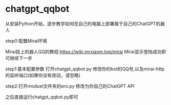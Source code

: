# chatgpt_qqbot
从安装Python开始，逐步教学如何在自己的电脑上部署属于自己的ChatGPT机器人


step0:配置Mirai环境

Mirai挂上机器人QQ的教程:https://wiki.mrxiaom.top/mirai
Mirai显示登陆成功即可继续下一步

step1:基本配置参数
打开chatgpt_qqbot.py
修改你的bot的QQ号,以及mirai-http的监听端口(如果你没有改动，请忽略)


step2:打开moduel文件夹的ero.py
修改为你自己的ChatGPT API


之后直接运行chatgpt_qqbot.py即可

